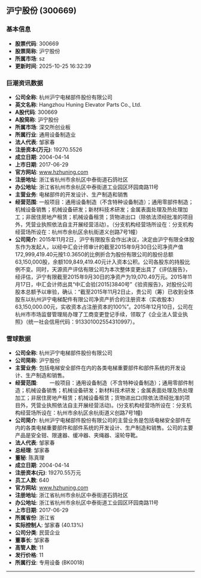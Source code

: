 ## 沪宁股份 (300669)

### 基本信息

- **股票代码**: 300669
- **股票简称**: 沪宁股份
- **所属市场**: sz
- **更新时间**: 2025-10-25 16:32:39

### 巨潮资讯数据

- **公司全称**: 杭州沪宁电梯部件股份有限公司
- **英文名称**: Hangzhou Huning Elevator Parts Co., Ltd.
- **A股代码**: 300669
- **A股简称**: 沪宁股份
- **所属市场**: 深交所创业板
- **所属行业**: 通用设备制造业
- **法人代表**: 邹家春
- **注册资本(万元)**: 19270.5526
- **成立日期**: 2004-04-14
- **上市日期**: 2017-06-29
- **官方网站**: www.hzhuning.com
- **注册地址**: 浙江省杭州市余杭区中泰街道石鸽社区
- **办公地址**: 浙江省杭州市余杭区中泰街道工业园区环园南路11号
- **主营业务**: 电梯部件的开发设计、生产制造和销售
- **经营范围**: 一般项目：通用设备制造（不含特种设备制造）；通用零部件制造；机械设备销售；机械设备研发；新材料技术研发；金属表面处理及热处理加工；非居住房地产租赁；机械设备租赁；货物进出口（除依法须经批准的项目外，凭营业执照依法自主开展经营活动）。（分支机构经营场所设在：分支机构经营场所设在：杭州市余杭区余杭街道义创路7号1幢）
- **公司简介**: 2015年11月2日，沪宁有限股东会作出决议，决定由沪宁有限全体股东作为发起人，以经中汇会计师审计的截至2015年9月30日公司净资产值172,999,419.40元按1:0.3650的比例折合为股份有限公司的股份总额63,150,000股，余额109,849,419.40元计入资本公积。公司各股东的持股比例不变。同时，天源资产评估有限公司为本次整体变更出具了《评估报告》，经评估，沪宁有限截至2015年9月30日的净资产为19,070.49万元。2015年11月17日，中汇会计师出具“中汇会验[2015]3840号”《验资报告》，对股份公司股本总额予以审验，确认：“截至2015年11月2日止，贵公司（筹）已收到全体股东以杭州沪宁电梯配件有限公司净资产折合的注册资本（实收股本）63,150,000.00元，实收资本占注册资本的100%”。2015年12月10日，公司在杭州市市场监督管理局办理了工商变更登记手续，领取了《企业法人营业执照》（统一社会信用代码：913301002554310997）。

### 雪球数据

- **公司全称**: 杭州沪宁电梯部件股份有限公司
- **公司简称**: 沪宁股份
- **主营业务**: 包括电梯安全部件在内的各类电梯重要部件和部件系统的开发设计、生产制造和销售。
- **经营范围**: 　　一般项目：通用设备制造（不含特种设备制造）；通用零部件制造；机械设备销售；机械设备研发；新材料技术研发；金属表面处理及热处理加工；非居住房地产租赁；机械设备租赁；货物进出口(除依法须经批准的项目外，凭营业执照依法自主开展经营活动)。(分支机构经营场所设在：分支机构经营场所设在：杭州市余杭区余杭街道义创路7号1幢)
- **公司简介**: 杭州沪宁电梯部件股份有限公司的主营业务是包括电梯安全部件在内的各类电梯重要部件和部件系统的开发设计、生产制造和销售。公司的主要产品是安全钳、限速器、缓冲器、夹绳器、滚轮导靴。
- **法人代表**: 邹家春
- **总经理**: 邹家春
- **董秘**: 陈真理
- **成立日期**: 2004-04-14
- **注册资本(元)**: 19270.55万元
- **员工人数**: 640
- **官方网站**: www.hzhuning.com
- **注册地址**: 浙江省杭州市余杭区中泰街道石鸽社区
- **办公地址**: 浙江省杭州市余杭区中泰街道工业园区环园南路11号
- **上市日期**: 2017-06-29
- **所属省份**: 浙江省
- **实际控制人**: 邹家春 (40.13%)
- **公司分类**: 民营企业
- **董事长**: 邹家春
- **高管人数**: 11
- **发行价格**: 11
- **所属行业**: 专用设备 (BK0018)

---